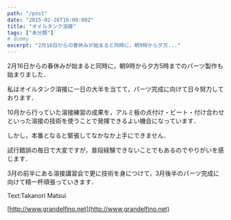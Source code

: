 ```yaml
---
path: "/post"
date: "2015-02-26T16:00:00Z"
title: "オイルタンク溶接"
tags: ["未分類"]
# dummy
excerpt: "2月16日からの春休みが始まると同時に，朝9時から夕方..."
---
```




[](26-1.jpg)

2月16日からの春休みが始まると同時に，朝9時から夕方5時までのパーツ製作も始まりました．

私はオイルタンク溶接に一日の大半を当てて，パーツ完成に向けて日々努力しております．

10月から行っていた溶接練習の成果を，アルミ板の点付け・ビート・付け合わせといった溶接の技術を使うことで発揮できるよい機会になっています．

しかし，本番となると緊張してなかなか上手にできません．

試行錯誤の毎日で大変ですが，普段経験できないことでもあるのでやりがいを感じます．

3月の前半にある溶接講習会で更に技術を身につけて，3月後半のパーツ完成に向けて精一杯頑張っていきます．

Text:Takanori Matsui

[http://www.grandelfino.net](http://www.grandelfino.net)

